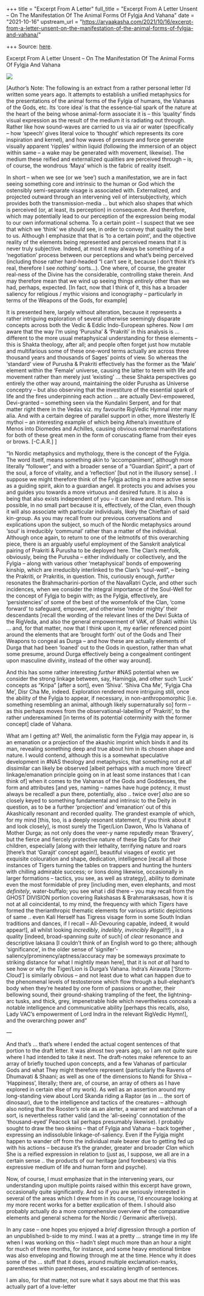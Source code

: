 +++
title = "Excerpt From A Letter"
full_title = "Excerpt From A Letter Unsent – On The Manifestation Of The Animal Forms Of Fylgja And Vahana"
date = "2021-10-16"
upstream_url = "https://aryaakasha.com/2021/10/16/excerpt-from-a-letter-unsent-on-the-manifestation-of-the-animal-forms-of-fylgja-and-vahana/"

+++
Source: [here](https://aryaakasha.com/2021/10/16/excerpt-from-a-letter-unsent-on-the-manifestation-of-the-animal-forms-of-fylgja-and-vahana/).

Excerpt From A Letter Unsent – On The Manifestation Of The Animal Forms Of Fylgja And Vahana

![](https://aryaakasha.files.wordpress.com/2021/10/167187128_10164994755075574_2180124844844639271_n.jpg?w=674)

\[Author’s Note: The following is an extract from a rather personal
letter I’d written some years ago. It attempts to establish a unified
metaphysics for the presentations of the animal forms of the Fylgia of
humans, the Vahanas of the Gods, etc. Its ‘core idea’ is that the
essence-tial spark of the nature at the heart of the being whose
animal-form associate it is – this ‘quality’ finds visual expression as
the result of the medium it is radiating out through. Rather like how
sound-waves are carried to us via air or water (specifically – how
‘speech’ gives literal voice to ‘thought’ which represents its core
inspiration and kernel), and how waves of pressure and force generate
visually apparent ‘ripples’ within liquid (following the immersion of an
object within same – a wake may be generated with movement, likewise).
The medium these reified and externalized qualities are perceived
through – is, of course, the wondrous ‘Maya’ which is the fabric of
reality itself.

In short – when we see (or we ‘see’) such a manifestation, we are in
fact seeing something core and intrinsic to the human or God which the
ostensibly semi-separate visage is associated with. Externalized, and
projected outward through an intervening veil of intersubjectivity,
which provides both the transmission-media … but which also shapes that
which is perceived (or, at least, its perception) in consequence. And
therefore, which may potentially lead to our perception of the
expression being modal to our own informational schema. To a certain
point – I suspect that we see that which we ‘think’ we *should* see, in
order to convey that quality the best to us. Although I emphasize that
that is ‘to a certain point’, and the objective reality of the elements
being represented and perceived means that it is never truly subjective.
Indeed, at most it may always be something of a ‘negotiation’ process
between our perceptions and what’s being perceived (including those
rather hard-headed “I can’t see it, because I don’t think it’s real,
therefore I see *nothing*‘ sorts…). One where, of course, the greater
real-ness of the Divine has the considerable, controlling stake therein.
And may therefore mean that we wind up seeing things *entirely* other
than we had, perhaps, expected. \[In fact, now that I think of it, this
has a broader saliency for religious / mythic visions and iconography –
particularly in terms of the Weapons of the Gods, for example\]

It is presented here, largely without alteration, because it represents
a rather intriguing exploration of several otherwise seemingly disparate
concepts across both the Vedic & Eddic Indo-European spheres. Now I *am*
aware that the way I’m using ‘Purusha’ & ‘Prakriti’ in this analysis is
… different to the more usual metaphysical understanding for these
elements – this is Shakta theology, after all; and people often forget
just how mutable and multifarious some of these one-word terms actually
are across three thousand years and thousands of Sages’ points of view.
So whereas the ‘standard’ view of Purusha & Prakriti effectively has the
former as the ‘Male’ element within the ‘Female’ universe, causing the
latter to teem with life and movement rather than merely just ‘existing’
… these Shakta perspectives go entirely the other way around,
maintaining the older Purusha as Universe conceptry – but also observing
that the investiture of the essential spark of life and the fires
underpinning each action … are actually Devi-empowered, Devi-granted –
something seen via the Kundalini Serpent, and for that matter right
there in the Vedas viz. my favourite RigVedic Hymnal inter many alia.
And with a certain degree of parallel support in other, more Westerly IE
mythoi – an interesting example of which being Athena’s investiture of
Menos into Diomedes and Achilles, causing obvious external
manifestations for both of these great men in the form of coruscating
flame from their eyes or brows. \[-C.A.R.\] \]

“In Nordic metaphysics and mythology, there is the concept of the
Fylgia. The word itself, means something akin to ‘accompaniment’,
although more literally “follower”, and with a broader sense of a
“Guardian Spirit”, a part of the soul, a force of vitality, and a
‘reflection’ \[but not in the illusory sense\] . I suppose we might
therefore think of the Fylgja acting in a more active sense as a guiding
spirit, akin to a guardian angel. It protects you and advises you and
guides you towards a more virtuous and desired future. It is also a
being that also exists independent of you – it can leave and return.
This is possible, in no small part because it is, effectively, of the
Clan, even though it will also associate with particular individuals,
likely the Chieftain of said kin-group. As you may recall from our
previous conversations and explications upon the subject, so much of the
Nordic metaphysics around ‘soul’ is irreducibly ‘communal’ rather than a
matter of the individual. Although once again, to return to one of the
leitmotifs of this overarching piece, there is an arguably useful
employment of the Sanskrit analytical pairing of Prakriti & Purusha to
be deployed here. The Clan’s menfolk, obviously, being the Purusha –
either individually or collectively, and the Fylgia – along with various
other ‘metaphysical’ bonds of empowering kinship, which are irreducibly
interlinked to the Clan’s “soul-well”, – being the Prakriti, or
Prakritis, in question. This, curiously enough, *further* resonates the
Brahmacharini-portion of the NavaRatri Cycle, and other such incidences,
when we consider the integral importance of the Soul-Well for the
concept of Fylgja to begin with; as the Fylgja, effectively, are
‘persistencies’ of some of the best of the womenfolk of the Clan, ‘come
forward’ to safeguard, empower, and otherwise ‘render mighty’ their
descendants \[recall the wording of the relevant lines of the Devi Sukta
of the RigVeda, and also the general empowerment of VAK, of Shakti
within Us … and, for that matter, now that I think upon it, my earlier
referenced point around the elements that are ‘brought forth’ out of the
Gods and Their Weapons to congeal as Durga – and how these are actually
elements of Durga that had been ‘loaned’ out to the Gods in question,
rather than what some presume, around Durga effectively being a
congealment contingent upon masculine divinity, instead of the other way
around\].

And this has some rather interesting *further* #NAS potential when we
consider the strong linkage between, say, Hamingja, and other such
‘Luck’ concepts as “Kripa” \[after a sort\], even ‘Shiva’. ‘Shiva Cha
Me’, ‘Fylgja Cha Me’, Disr Cha Me, indeed. Exploration rendered more
intriguing still, once the ability of the Fylgja to appear, if
necessary, in non-anthropomorphic \[i.e. something resembling an animal,
although likely supernaturally so\] form – as this perhaps moves from
the observational-labelling of ‘Prakriti’, to the rather underexamined
\[in terms of its potential coterminity with the former concept\] clade
of Vahana.

What am I getting at? Well, the animalistic form the Fylgja may appear
in, is an emanation or a projection of the akashic imprint which binds
it and its man, revealing something deep and true about him in its
chosen shape and nature. I would contend, although this is a somewhat
speculative development in #NAS theology and metaphysics, that something
not at all dissimilar can likely be observed \[albeit perhaps with a
much more ‘direct’ linkage/emanation principle going on in at least some
instances that I can think of\] when it comes to the Vahanas of the Gods
and Goddesses, the form and attributes \[and yes, naming – names have
huge potency, it must always be recalled! a pun there, potentially, also
.. twice over\] *also* are so closely keyed to something fundamental and
intrinsic to the Deity in question, as to be a further ‘projection’ and
’emanation’ out of this Akashically resonant and recorded quality. The
grandest example of which, for my mind \[this, too, is a deeply resonant
statement, if you think about it and look closely\], is most surely the
Tiger/Lion Dawon, Who Is Vahana of Mother Durga; as not only does the
veer-y name reputedly mean ‘Bravery’, but the fierce and fiercely
protective nature of these Big Cats for *their* children, especially
\[along with their lethality, terrifying nature and roars \[there’s that
‘Garajit’ concept again!\], beautiful visages of exotic yet exquisite
colouration and shape, dedication, intelligence \[recall all those
instances of Tigers turning the tables on trappers and hunting the
hunters with chilling admirable success; or lions doing likewise,
occasionally in larger formations – tactics, you see, as well as
strategy\], ability to dominate even the most formidable of prey
\[including men, even elephants, and most *definitely*, water-buffalo;
you see what i did there – you may recall from the GHOST DIVISION
portion covering Rakshasas & Brahmaraksasas, how it is not at all
coincidental, to my mind, the frequency with which *Tigers* have formed
the therianthropic thematic elements for various artistic depictions of
same .. even Kali Herself has Tigress visage form in some South Indian
traditions and dances, if I recall – All-Devouring capable, indeed, it
would appear!\], all whilst looking *incredibly*, *indelibly*,
*invincibly* *Regal!!!*\] , is a quality \[indeed, broad-spanning
*suite* of such\] of *clear* resonance and descriptive laksana \[I
couldn’t think of an English word to go there; although ‘significance’,
in the older sense of ‘signifer’-saliency/prominency/aptness/accuracy
may be someways proximate to striking distance for what I mightily mean
here\], that it is not *at all* hard to see how or why the Tiger/Lion is
Durga’s Vahana. Indra’s Airavata \[‘Storm-Cloud’\] is similarly obvious
– and not least due to what can happen due to the phenomenal levels of
testosterone which flow through a bull-elephant’s body when they’re
heated by one form of passions or another, their bellowing sound, their
ground-shaking trampling of the feet, the lightning-arc tusks, and
thick, grey, impenetrable hide which nevertheless conceals a notable
intelligence and communicative ability \[perhaps this recalls, also,
Lady VAC’s empowerment of Lord Indra in the relevant RigVedic Hymn!\],
and the overarching power and”  
  
—

And that’s … that’s where I ended the actual cogent sentences of that
portion to the draft letter. It was almost two years ago, so I am not
quite sure where I had intended to take it next. The draft-notes make
reference to an array of briefly touched upon concepts, and a few
Vahanas of particular Gods and what They might therefore represent
(particularly the Ravens of Dhumavati & Shaani; as well as one of the
dimensions to Nandi for Shiva – ‘Happiness’, literally; there are, of
course, an array of others as I have explored in certain else of my
work). As well as an assertion around my long-standing view about Lord
Skanda riding a Raptor (as in … the sort of dinosaur), due to the
intelligence and tactics of the creatures – although also noting that
the Rooster’s role as an alerter, a warner and watchman of a sort, is
nevertheless rather valid (and the ‘all-seeing’ connotation of the
‘thousand-eyed’ Peacock tail perhaps presumably likewise). I probably
sought to draw the two skeins – that of Fylgja and Vahana – back
together , expressing an indissoluble linkage-of-saliency. Even if the
Fylgja might happen to wander off from the individual male bearer due to
getting fed up with his actions – because it’s the grander, greater and
broader *Clan* which She is a reified expression in relation to (just
as, I suppose, we all are in a certain sense .. the products of our
heritage (and forebears) via this expressive medium of life and human
form and psyche).

Now, of course, I must emphasize that in the intervening years, our
understanding upon multiple points raised within this excerpt have
grown, occasionally quite significantly. And so if you are seriously
interested in several of the areas which I drew from in its course, I’d
encourage looking at my more recent works for a better explication of
them. I should also probably actually do a more comprehensive overview
of the comparative elements and general schema for the Nordic / Germanic
afterlive(s).

In any case – one hopes you enjoyed a *brief* digression through a
portion of an unpublished b-side to my mind. I was at a pretty … strange
time in my life when I was working on this – hadn’t slept much more than
an hour a night for much of three months, for instance, and some heavy
emotional timbre was also enveloping and flowing through me at the time.
Hence why it does some of the … stuff that it does, around multiple
exclamation-marks, parentheses within parentheses, and escalating length
of sentences.  
  
I am also, for that matter, not sure what it says about me that this was
actually part of a love-letter
